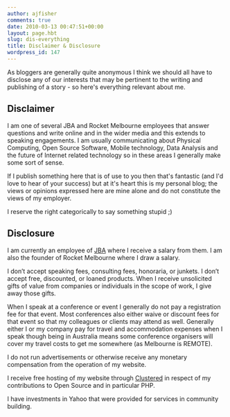 ```yaml
---
author: ajfisher
comments: true
date: 2010-03-13 00:47:51+00:00
layout: page.hbt
slug: dis-everything
title: Disclaimer & Disclosure
wordpress_id: 147
---
```


As bloggers are generally quite anonymous I think we should all have to disclose any of our interests that may be pertinent to the writing and publishing of a story - so here's everything relevant about me.


## Disclaimer


I am one of several JBA and Rocket Melbourne employees that answer questions and write online and in the wider media and this extends to speaking engagements. I am usually communicating about Physical Computing, Open Source Software, Mobile technology, Data Analysis and the future of Internet related technology so in these areas I generally make some sort of sense.

If I publish something here that is of use to you then that's fantastic (and I'd love to hear of your success) but at it's heart this is my personal blog; the views or opinions expressed here are mine alone and do not constitute the views of my employer.

I reserve the right categorically to say something stupid ;)


## Disclosure


I am currently an employee of [JBA](http://www.jbadigital.com) where I receive a salary from them. I am also the founder of Rocket Melbourne where I draw a salary.

I don’t accept speaking fees, consulting fees, honoraria, or junkets. I don’t accept free, discounted, or loaned products. When I receive unsolicited gifts of value from companies or individuals in the scope of work, I give away those gifts.

When I speak at a conference or event I generally do not pay a registration fee for that event. Most conferences also either waive or discount fees for that event so that my colleagues or clients may attend as well. Generally either I or my company pay for travel and accommodation expenses when I speak though being in Australia means some conference organisers will cover my travel costs to get me somewhere (as Melbourne is REMOTE).

I do not run advertisements or otherwise receive any monetary compensation from the operation of my website.

I receive free hosting of my website through [Clustered](http://www.clustered.net) in respect of my contributions to Open Source and in particular PHP.

I have investments in Yahoo that were provided for services in community building.
